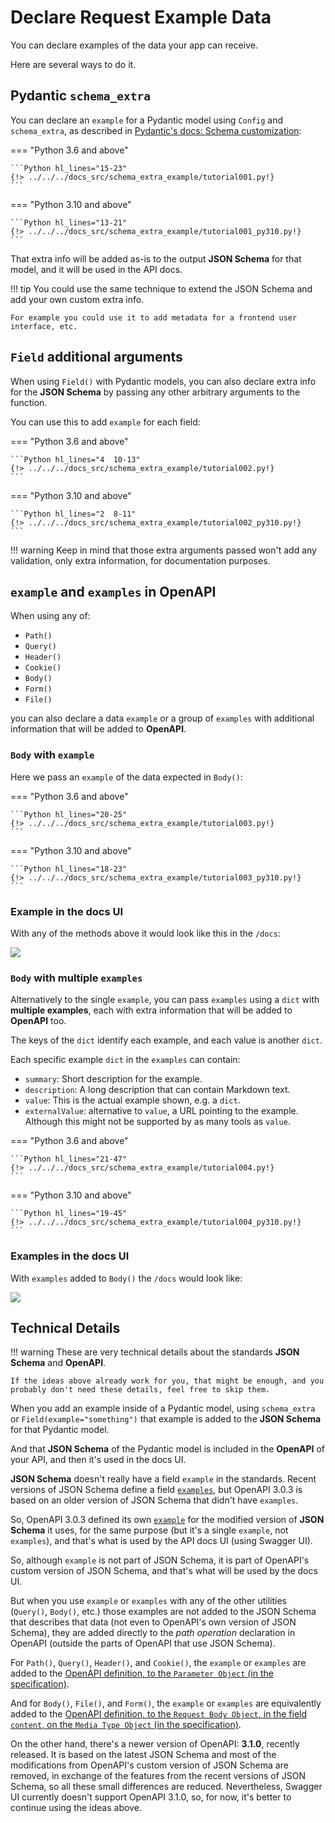 # Declare Request Example Data

You can declare examples of the data your app can receive.

Here are several ways to do it.

## Pydantic `schema_extra`

You can declare an `example` for a Pydantic model using `Config` and `schema_extra`, as described in <a href="https://pydantic-docs.helpmanual.io/usage/schema/#schema-customization" class="external-link" target="_blank">Pydantic's docs: Schema customization</a>:

=== "Python 3.6 and above"

    ```Python hl_lines="15-23"
    {!> ../../../docs_src/schema_extra_example/tutorial001.py!}
    ```

=== "Python 3.10 and above"

    ```Python hl_lines="13-21"
    {!> ../../../docs_src/schema_extra_example/tutorial001_py310.py!}
    ```

That extra info will be added as-is to the output **JSON Schema** for that model, and it will be used in the API docs.

!!! tip
    You could use the same technique to extend the JSON Schema and add your own custom extra info.

    For example you could use it to add metadata for a frontend user interface, etc.

## `Field` additional arguments

When using `Field()` with Pydantic models, you can also declare extra info for the **JSON Schema** by passing any other arbitrary arguments to the function.

You can use this to add `example` for each field:

=== "Python 3.6 and above"

    ```Python hl_lines="4  10-13"
    {!> ../../../docs_src/schema_extra_example/tutorial002.py!}
    ```

=== "Python 3.10 and above"

    ```Python hl_lines="2  8-11"
    {!> ../../../docs_src/schema_extra_example/tutorial002_py310.py!}
    ```

!!! warning
    Keep in mind that those extra arguments passed won't add any validation, only extra information, for documentation purposes.

## `example` and `examples` in OpenAPI

When using any of:

* `Path()`
* `Query()`
* `Header()`
* `Cookie()`
* `Body()`
* `Form()`
* `File()`

you can also declare a data `example` or a group of `examples` with additional information that will be added to **OpenAPI**.

### `Body` with `example`

Here we pass an `example` of the data expected in `Body()`:

=== "Python 3.6 and above"

    ```Python hl_lines="20-25"
    {!> ../../../docs_src/schema_extra_example/tutorial003.py!}
    ```

=== "Python 3.10 and above"

    ```Python hl_lines="18-23"
    {!> ../../../docs_src/schema_extra_example/tutorial003_py310.py!}
    ```

### Example in the docs UI

With any of the methods above it would look like this in the `/docs`:

<img src="/fastapi/img/tutorial/body-fields/image01.png">

### `Body` with multiple `examples`

Alternatively to the single `example`, you can pass `examples` using a `dict` with **multiple examples**, each with extra information that will be added to **OpenAPI** too.

The keys of the `dict` identify each example, and each value is another `dict`.

Each specific example `dict` in the `examples` can contain:

* `summary`: Short description for the example.
* `description`: A long description that can contain Markdown text.
* `value`: This is the actual example shown, e.g. a `dict`.
* `externalValue`: alternative to `value`, a URL pointing to the example. Although this might not be supported by as many tools as `value`.

=== "Python 3.6 and above"

    ```Python hl_lines="21-47"
    {!> ../../../docs_src/schema_extra_example/tutorial004.py!}
    ```

=== "Python 3.10 and above"

    ```Python hl_lines="19-45"
    {!> ../../../docs_src/schema_extra_example/tutorial004_py310.py!}
    ```

### Examples in the docs UI

With `examples` added to `Body()` the `/docs` would look like:

<img src="/fastapi/img/tutorial/body-fields/image02.png">

## Technical Details

!!! warning
    These are very technical details about the standards **JSON Schema** and **OpenAPI**.

    If the ideas above already work for you, that might be enough, and you probably don't need these details, feel free to skip them.

When you add an example inside of a Pydantic model, using `schema_extra` or `Field(example="something")` that example is added to the **JSON Schema** for that Pydantic model.

And that **JSON Schema** of the Pydantic model is included in the **OpenAPI** of your API, and then it's used in the docs UI.

**JSON Schema** doesn't really have a field `example` in the standards. Recent versions of JSON Schema define a field <a href="https://json-schema.org/draft/2019-09/json-schema-validation.html#rfc.section.9.5" class="external-link" target="_blank">`examples`</a>, but OpenAPI 3.0.3 is based on an older version of JSON Schema that didn't have `examples`.

So, OpenAPI 3.0.3 defined its own <a href="https://github.com/OAI/OpenAPI-Specification/blob/master/versions/3.0.3.md#fixed-fields-20" class="external-link" target="_blank">`example`</a> for the modified version of **JSON Schema** it uses, for the same purpose (but it's a single `example`, not `examples`), and that's what is used by the API docs UI (using Swagger UI).

So, although `example` is not part of JSON Schema, it is part of OpenAPI's custom version of JSON Schema, and that's what will be used by the docs UI.

But when you use `example` or `examples` with any of the other utilities (`Query()`, `Body()`, etc.) those examples are not added to the JSON Schema that describes that data (not even to OpenAPI's own version of JSON Schema), they are added directly to the *path operation* declaration in OpenAPI (outside the parts of OpenAPI that use JSON Schema).

For `Path()`, `Query()`, `Header()`, and `Cookie()`, the `example` or `examples` are added to the <a href="https://github.com/OAI/OpenAPI-Specification/blob/main/versions/3.0.3.md#parameter-object" class="external-link" target="_blank">OpenAPI definition, to the `Parameter Object` (in the specification)</a>.

And for `Body()`, `File()`, and `Form()`, the `example` or `examples` are equivalently added to the <a href="https://github.com/OAI/OpenAPI-Specification/blob/main/versions/3.0.3.md#mediaTypeObject" class="external-link" target="_blank">OpenAPI definition, to the `Request Body Object`, in the field `content`, on the `Media Type Object` (in the specification)</a>.

On the other hand, there's a newer version of OpenAPI: **3.1.0**, recently released. It is based on the latest JSON Schema and most of the modifications from OpenAPI's custom version of JSON Schema are removed, in exchange of the features from the recent versions of JSON Schema, so all these small differences are reduced. Nevertheless, Swagger UI currently doesn't support OpenAPI 3.1.0, so, for now, it's better to continue using the ideas above.
